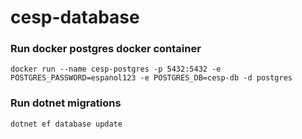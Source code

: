 # cesp-database

### Run docker postgres docker container
```
docker run --name cesp-postgres -p 5432:5432 -e POSTGRES_PASSWORD=espanol123 -e POSTGRES_DB=cesp-db -d postgres
```

### Run dotnet migrations
```
dotnet ef database update
```
    